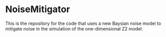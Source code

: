 # NoiseMitigator
This is the repository for the code that uses a new Baysian noise model to mitigate noise in the simulation of the one-dimensional Z2 model.
